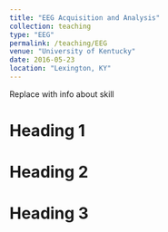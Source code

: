 ```yaml
---
title: "EEG Acquisition and Analysis"
collection: teaching
type: "EEG"
permalink: /teaching/EEG
venue: "University of Kentucky"
date: 2016-05-23
location: "Lexington, KY"
---
```


Replace with info about skill

Heading 1
======

Heading 2
======

Heading 3
======
